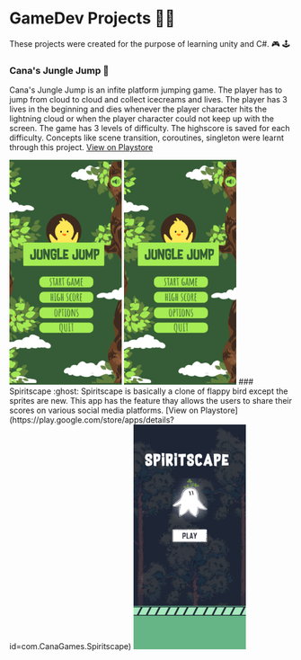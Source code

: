 # GameDev Projects :woman_technologist:
These projects were created for the purpose of learning unity and C#. :video_game: :joystick:

### Cana's Jungle Jump :baby_chick:
Cana's Jungle Jump is an infite platform jumping game. The player has to jump from cloud to cloud and collect icecreams and lives. The player has 3 lives in the beginning and dies whenever the player character hits the lightning cloud or when the player character could not keep up with the screen. The game has 3 levels of difficulty. The highscore is saved for each difficulty. Concepts like scene transition, coroutines, singleton were learnt through this project.
[View on Playstore](https://play.google.com/store/apps/details?id=com.CanaComics.CanasJungleJump)

<img src="https://github.com/Vaishnavi0123/GameDev/blob/main/Cana%20Jump/Screenshots/Screenshot_20210907-110214.png?raw=true" width="200" height="400">
<img src="https://github.com/Vaishnavi0123/GameDev/blob/main/Cana%20Jump/Screenshots/Screenshot_20210907-110214.png?raw=true" width="200" height="400">
### Spiritscape :ghost:
Spiritscape is basically a clone of flappy bird except the sprites are new. This app has the feature thay allows the users to share their scores on various social media platforms.
[View on Playstore](https://play.google.com/store/apps/details?id=com.CanaGames.Spiritscape)

<img src="https://github.com/Vaishnavi0123/GameDev/blob/b00723f28fc07405451bbccd645c1853e3ca36f4/Spiritscape/Screenshots/1.jpeg" width="200" height="400">



